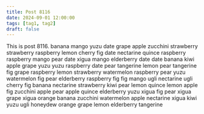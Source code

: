 ```yaml
---
title: Post 8116
date: 2024-09-01 12:00:00
tags: [tag1, tag2]
draft: false
---
```

This is post 8116.
banana
mango
yuzu
date
grape
apple
zucchini
strawberry
strawberry
raspberry
lemon
cherry
fig
date
nectarine
quince
raspberry
raspberry
mango
pear
date
xigua
mango
elderberry
date
date
banana
kiwi
apple
grape
yuzu
yuzu
raspberry
date
pear
tangerine
lemon
pear
tangerine
fig
grape
raspberry
lemon
strawberry
watermelon
raspberry
pear
yuzu
watermelon
fig
pear
elderberry
raspberry
fig
fig
mango
ugli
nectarine
ugli
cherry
fig
banana
nectarine
strawberry
kiwi
pear
lemon
quince
lemon
apple
fig
zucchini
apple
pear
apple
quince
elderberry
yuzu
xigua
fig
pear
xigua
grape
xigua
orange
banana
zucchini
watermelon
apple
nectarine
xigua
kiwi
yuzu
ugli
honeydew
orange
grape
lemon
elderberry
tangerine
